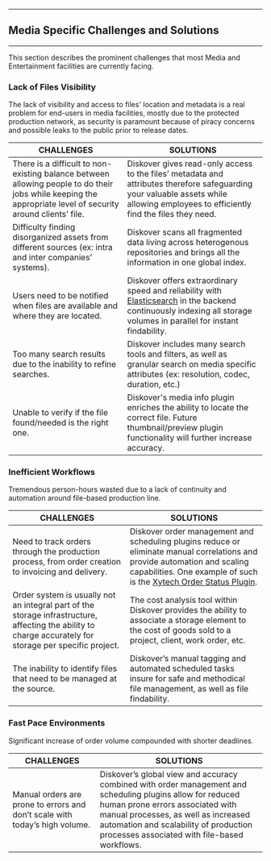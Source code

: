 ___
## Media Specific Challenges and Solutions
___
This section describes the prominent challenges that most Media and Entertainment facilities are currently facing.

### Lack of Files Visibility

The lack of visibility and access to files' location and metadata is a real problem for end-users in media facilities, mostly due to the protected production network, as security is paramount because of piracy concerns and possible leaks to the public prior to release dates.

| CHALLENGES | SOLUTIONS |
|--|--|
|There is a difficult to non-existing balance between allowing people to do their jobs while keeping the appropriate level of security around clients’ file. | Diskover gives read-only access to the files’ metadata and attributes therefore safeguarding your valuable assets while allowing employees to efficiently find the files they need. |
|Difficulty finding disorganized assets from different sources (ex: intra and inter companies’ systems).|Diskover scans all fragmented data living across heterogenous repositories and brings all the information in one global index.|
|Users need to be notified when files are available and where they are located. | Diskover offers extraordinary speed and reliability with  [Elasticsearch](https://www.elastic.co/elasticsearch/)  in the backend continuously indexing all storage volumes in parallel for instant findability. |
|Too many search results due to the inability to refine searches.|Diskover includes many search tools and filters, as well as granular search on media specific attributes (ex: resolution, codec, duration, etc.)|
|Unable to verify if the file found/needed is the right one.  | Diskover's media info plugin enriches the ability to locate the correct file. Future thumbnail/preview plugin functionality will further increase accuracy. |


### Inefficient Workflows

Tremendous person-hours wasted due to a lack of continuity and automation around file-based production line.

| CHALLENGES | SOLUTIONS |
|--|--|
|Need to track orders through the production process, from order creation to invoicing and delivery.  | Diskover order management and scheduling plugins reduce or eliminate manual correlations and provide automation and scaling capabilities. One example of such is the [Xytech Order Status Plugin](https://diskoverdata.com/products/products-aja-media-edition/#xytech-order-status). |
|Order system is usually not an integral part of the storage infrastructure, affecting the ability to charge accurately for storage per specific project. | The cost analysis tool within Diskover provides the ability to associate a storage element to the cost of goods sold to a project, client, work order, etc. |
|The inability to identify files that need to be managed at the source. | Diskover’s manual tagging and automated scheduled tasks insure for safe and methodical file management, as well as file findability. |

### Fast Pace Environments

Significant increase of order volume compounded with shorter deadlines.

| CHALLENGES | SOLUTIONS |
|--|--|
|Manual orders are prone to errors and don’t scale with today’s high volume. | Diskover’s global view and accuracy combined with order management and scheduling plugins allow for reduced human prone errors associated with manual processes, as well as increased automation and scalability of production processes associated with file-based workflows. |
